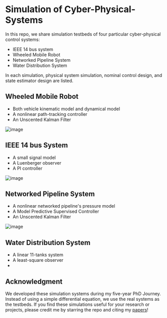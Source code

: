 # Simulation of Cyber-Physical-Systems
In this repo, we share simulation testbeds of four particular cyber-physical control systems:
- IEEE 14 bus system
- Wheeled Mobile Robot
- Networked Pipeline System
- Water Distribution System

In each simulation, physical system simulation, nominal control design, and state estimator design are listed.


## Wheeled Mobile Robot
- Both vehicle kinematic model and dynamical model 
- A nonlinear path-tracking controller
- An Unscented Kalman Filter

![image](https://github.com/ZYblend/SIM_Cyber-Physical-Systems/assets/36635562/5bce4b17-c006-464e-9def-64069959fbbc)

## IEEE 14 bus System
- A small signal model
- A Luenberger observer
- A PI controller

![image](https://github.com/ZYblend/SIM_Cyber-Physical-Systems/assets/36635562/22efdef1-7e8c-4e08-ad7f-d58f097bbdcd)


## Networked Pipeline System
- A nonlinear networked pipeline's pressure model
- A Model Predictive Supervised Controller
- An Unscented Kalman Filter

![image](https://github.com/ZYblend/SIM_Cyber-Physical-Systems/assets/36635562/6040942c-ef27-4dfa-9767-319901f88b8f)



## Water Distribution System
- A linear 11-tanks system
- A least-square observer
- 

## Acknowledgment
We developed these simulation systems during my five-year PhD Journey. Instead of using a simple differential equation, we use the real systems as the testbeds.
If you find these simulations useful for your research or projects, please credit me by starring the repo and citing my [papers](https://scholar.google.com/citations?user=dn6dKBUAAAAJ&hl=en)!
